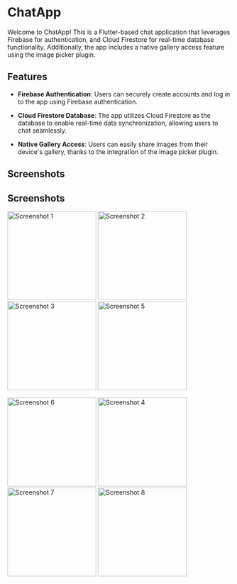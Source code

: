 # ChatApp

Welcome to ChatApp! This is a Flutter-based chat application that leverages Firebase for authentication, and Cloud Firestore for real-time database functionality. Additionally, the app includes a native gallery access feature using the image picker plugin.

## Features

- **Firebase Authentication**: Users can securely create accounts and log in to the app using Firebase authentication.

- **Cloud Firestore Database**: The app utilizes Cloud Firestore as the database to enable real-time data synchronization, allowing users to chat seamlessly.

- **Native Gallery Access**: Users can easily share images from their device's gallery, thanks to the integration of the image picker plugin.

## Screenshots

## Screenshots

<img src="https://github.com/subrabala/ChatApp-w-firebase/assets/89636755/6a6c40c5-f20c-4b8b-92f0-ae9655a41de2" alt="Screenshot 1" width="200"/>  <img src="https://github.com/subrabala/ChatApp-w-firebase/assets/89636755/df9447f6-777e-44f3-9bac-7aa6be6a28b2" alt="Screenshot 2" width="200"/>  <img src="https://github.com/subrabala/ChatApp-w-firebase/assets/89636755/7c64fbca-c62a-4b26-a6ef-ff0e29a458d3" alt="Screenshot 3" width="200"/>  <img src="https://github.com/subrabala/ChatApp-w-firebase/assets/89636755/915e2f8d-b5d2-4fb0-bc1c-bbc61e03c7fe" alt="Screenshot 5" width="200"/> 




<img src="https://github.com/subrabala/ChatApp-w-firebase/assets/89636755/cdf0b564-d006-4fb2-a8d0-164ee8810d15" alt="Screenshot 6" width="200"/>   <img src="https://github.com/subrabala/ChatApp-w-firebase/assets/89636755/9efe026e-6be8-442c-9358-7c99dc7b8376" alt="Screenshot 4" width="200"/>  <img src="https://github.com/subrabala/ChatApp-w-firebase/assets/89636755/4a281053-fc40-42f0-8ad8-a7bfbdc1c8ae" alt="Screenshot 7" width="200"/> <img src="https://github.com/subrabala/ChatApp-w-firebase/assets/89636755/a3b1cf0c-5b80-47ce-82ac-7ef04966587b" alt="Screenshot 8" width="200"/>








